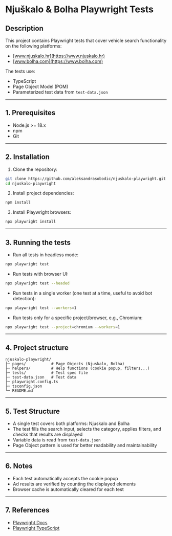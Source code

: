 # Njuškalo & Bolha Playwright Tests


## Description
This project contains Playwright tests that cover vehicle search functionality on the following platforms:
- [www.njuskalo.hr](https://www.njuskalo.hr)
- [www.bolha.com](https://www.bolha.com)

The tests use:
- TypeScript
- Page Object Model (POM)
- Parameterized test data from `test-data.json`

---
## 1. Prerequisites

- Node.js >= 18.x  
- npm
- Git 


---
## 2. Installation
1. Clone the repository:
```bash
git clone https://github.com/aleksandrasobodic/njuskalo-playwright.git
cd njuskalo-playwright
```

2. Install project dependencies:
```bash
npm install
```

3. Install Playwright browsers:
```bash
npx playwright install
```


---
## 3. Running the tests
- Run all tests in headless mode:
```bash
npx playwright test
```

- Run tests with browser UI:
```bash
npx playwright test --headed
```

- Run tests in a single worker (one test at a time, useful to avoid bot detection):
```bash
npx playwright test --workers=1
```

- Run tests only for a specific project/browser, e.g., Chromium:
```bash
npx playwright test --project=chromium --workers=1
```

---
## 4. Project structure
```
njuskalo-playwright/
├─ pages/           # Page Objects (Njuskalo, Bolha)
├─ helpers/         # Help functions (cookie popup, filters...)
├─ tests/           # Test spec file
├─ test-data.json   # Test data
├─ playwright.config.ts
├─ tsconfig.json
└─ README.md
```

---

## 5. Test Structure

- A single test covers both platforms: Njuskalo and Bolha  
- The test fills the search input, selects the category, applies filters, and checks that results are displayed  
- Variable data is read from `test-data.json`  
- Page Object pattern is used for better readability and maintainability

---

## 6. Notes 

- Each test automatically accepts the cookie popup  
- Ad results are verified by counting the displayed elements  
- Browser cache is automatically cleared for each test 

---

## 7. References

- [Playwright Docs](https://playwright.dev/docs/intro)
- [Playwright TypeScript](https://playwright.dev/docs/intro#typescript)